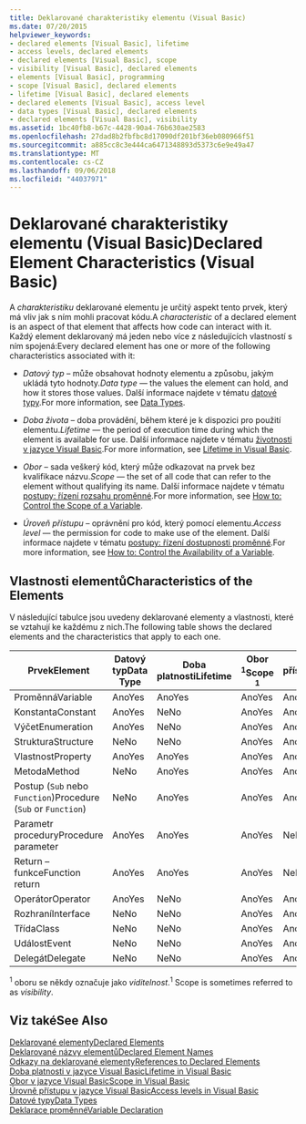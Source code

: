 ```yaml
---
title: Deklarované charakteristiky elementu (Visual Basic)
ms.date: 07/20/2015
helpviewer_keywords:
- declared elements [Visual Basic], lifetime
- access levels, declared elements
- declared elements [Visual Basic], scope
- visibility [Visual Basic], declared elements
- elements [Visual Basic], programming
- scope [Visual Basic], declared elements
- lifetime [Visual Basic], declared elements
- declared elements [Visual Basic], access level
- data types [Visual Basic], declared elements
- declared elements [Visual Basic], visibility
ms.assetid: 1bc40fb8-b67c-4428-90a4-76b630ae2583
ms.openlocfilehash: 27dad8b2fbfbc8d17090df201bf36eb080966f51
ms.sourcegitcommit: a885cc8c3e444ca6471348893d5373c6e9e49a47
ms.translationtype: MT
ms.contentlocale: cs-CZ
ms.lasthandoff: 09/06/2018
ms.locfileid: "44037971"
---
```

# <a name="declared-element-characteristics-visual-basic"></a><span data-ttu-id="08d9f-102">Deklarované charakteristiky elementu (Visual Basic)</span><span class="sxs-lookup"><span data-stu-id="08d9f-102">Declared Element Characteristics (Visual Basic)</span></span>
<span data-ttu-id="08d9f-103">A *charakteristiku* deklarované elementu je určitý aspekt tento prvek, který má vliv jak s ním mohli pracovat kódu.</span><span class="sxs-lookup"><span data-stu-id="08d9f-103">A *characteristic* of a declared element is an aspect of that element that affects how code can interact with it.</span></span> <span data-ttu-id="08d9f-104">Každý element deklarovaný má jeden nebo více z následujících vlastností s ním spojená:</span><span class="sxs-lookup"><span data-stu-id="08d9f-104">Every declared element has one or more of the following characteristics associated with it:</span></span>  
  
-   <span data-ttu-id="08d9f-105">*Datový typ* – může obsahovat hodnoty elementu a způsobu, jakým ukládá tyto hodnoty.</span><span class="sxs-lookup"><span data-stu-id="08d9f-105">*Data type* — the values the element can hold, and how it stores those values.</span></span> <span data-ttu-id="08d9f-106">Další informace najdete v tématu [datové typy](../../../../visual-basic/language-reference/data-types/index.md).</span><span class="sxs-lookup"><span data-stu-id="08d9f-106">For more information, see [Data Types](../../../../visual-basic/language-reference/data-types/index.md).</span></span>  
  
-   <span data-ttu-id="08d9f-107">*Doba života* – doba provádění, během které je k dispozici pro použití elementu.</span><span class="sxs-lookup"><span data-stu-id="08d9f-107">*Lifetime* — the period of execution time during which the element is available for use.</span></span> <span data-ttu-id="08d9f-108">Další informace najdete v tématu [životnosti v jazyce Visual Basic](../../../../visual-basic/programming-guide/language-features/declared-elements/lifetime.md).</span><span class="sxs-lookup"><span data-stu-id="08d9f-108">For more information, see [Lifetime in Visual Basic](../../../../visual-basic/programming-guide/language-features/declared-elements/lifetime.md).</span></span>  
  
-   <span data-ttu-id="08d9f-109">*Obor* – sada veškerý kód, který může odkazovat na prvek bez kvalifikace názvu.</span><span class="sxs-lookup"><span data-stu-id="08d9f-109">*Scope* — the set of all code that can refer to the element without qualifying its name.</span></span> <span data-ttu-id="08d9f-110">Další informace najdete v tématu [postupy: řízení rozsahu proměnné](../../../../visual-basic/programming-guide/language-features/declared-elements/how-to-control-the-scope-of-a-variable.md).</span><span class="sxs-lookup"><span data-stu-id="08d9f-110">For more information, see [How to: Control the Scope of a Variable](../../../../visual-basic/programming-guide/language-features/declared-elements/how-to-control-the-scope-of-a-variable.md).</span></span>  
  
-   <span data-ttu-id="08d9f-111">*Úroveň přístupu* – oprávnění pro kód, který pomocí elementu.</span><span class="sxs-lookup"><span data-stu-id="08d9f-111">*Access level* — the permission for code to make use of the element.</span></span> <span data-ttu-id="08d9f-112">Další informace najdete v tématu [postupy: řízení dostupnosti proměnné](../../../../visual-basic/programming-guide/language-features/declared-elements/how-to-control-the-availability-of-a-variable.md).</span><span class="sxs-lookup"><span data-stu-id="08d9f-112">For more information, see [How to: Control the Availability of a Variable](../../../../visual-basic/programming-guide/language-features/declared-elements/how-to-control-the-availability-of-a-variable.md).</span></span>  
  
## <a name="characteristics-of-the-elements"></a><span data-ttu-id="08d9f-113">Vlastnosti elementů</span><span class="sxs-lookup"><span data-stu-id="08d9f-113">Characteristics of the Elements</span></span>  
 <span data-ttu-id="08d9f-114">V následující tabulce jsou uvedeny deklarované elementy a vlastnosti, které se vztahují ke každému z nich.</span><span class="sxs-lookup"><span data-stu-id="08d9f-114">The following table shows the declared elements and the characteristics that apply to each one.</span></span>  
  
|<span data-ttu-id="08d9f-115">Prvek</span><span class="sxs-lookup"><span data-stu-id="08d9f-115">Element</span></span>|<span data-ttu-id="08d9f-116">Datový typ</span><span class="sxs-lookup"><span data-stu-id="08d9f-116">Data Type</span></span>|<span data-ttu-id="08d9f-117">Doba platnosti</span><span class="sxs-lookup"><span data-stu-id="08d9f-117">Lifetime</span></span>|<span data-ttu-id="08d9f-118">Obor <sup>1</sup></span><span class="sxs-lookup"><span data-stu-id="08d9f-118">Scope <sup>1</sup></span></span>|<span data-ttu-id="08d9f-119">Úroveň přístupu</span><span class="sxs-lookup"><span data-stu-id="08d9f-119">Access Level</span></span>|  
|-------------|---------------|--------------|------------------------|------------------|  
|<span data-ttu-id="08d9f-120">Proměnná</span><span class="sxs-lookup"><span data-stu-id="08d9f-120">Variable</span></span>|<span data-ttu-id="08d9f-121">Ano</span><span class="sxs-lookup"><span data-stu-id="08d9f-121">Yes</span></span>|<span data-ttu-id="08d9f-122">Ano</span><span class="sxs-lookup"><span data-stu-id="08d9f-122">Yes</span></span>|<span data-ttu-id="08d9f-123">Ano</span><span class="sxs-lookup"><span data-stu-id="08d9f-123">Yes</span></span>|<span data-ttu-id="08d9f-124">Ano</span><span class="sxs-lookup"><span data-stu-id="08d9f-124">Yes</span></span>|  
|<span data-ttu-id="08d9f-125">Konstanta</span><span class="sxs-lookup"><span data-stu-id="08d9f-125">Constant</span></span>|<span data-ttu-id="08d9f-126">Ano</span><span class="sxs-lookup"><span data-stu-id="08d9f-126">Yes</span></span>|<span data-ttu-id="08d9f-127">Ne</span><span class="sxs-lookup"><span data-stu-id="08d9f-127">No</span></span>|<span data-ttu-id="08d9f-128">Ano</span><span class="sxs-lookup"><span data-stu-id="08d9f-128">Yes</span></span>|<span data-ttu-id="08d9f-129">Ano</span><span class="sxs-lookup"><span data-stu-id="08d9f-129">Yes</span></span>|  
|<span data-ttu-id="08d9f-130">Výčet</span><span class="sxs-lookup"><span data-stu-id="08d9f-130">Enumeration</span></span>|<span data-ttu-id="08d9f-131">Ano</span><span class="sxs-lookup"><span data-stu-id="08d9f-131">Yes</span></span>|<span data-ttu-id="08d9f-132">Ne</span><span class="sxs-lookup"><span data-stu-id="08d9f-132">No</span></span>|<span data-ttu-id="08d9f-133">Ano</span><span class="sxs-lookup"><span data-stu-id="08d9f-133">Yes</span></span>|<span data-ttu-id="08d9f-134">Ano</span><span class="sxs-lookup"><span data-stu-id="08d9f-134">Yes</span></span>|  
|<span data-ttu-id="08d9f-135">Struktura</span><span class="sxs-lookup"><span data-stu-id="08d9f-135">Structure</span></span>|<span data-ttu-id="08d9f-136">Ne</span><span class="sxs-lookup"><span data-stu-id="08d9f-136">No</span></span>|<span data-ttu-id="08d9f-137">Ne</span><span class="sxs-lookup"><span data-stu-id="08d9f-137">No</span></span>|<span data-ttu-id="08d9f-138">Ano</span><span class="sxs-lookup"><span data-stu-id="08d9f-138">Yes</span></span>|<span data-ttu-id="08d9f-139">Ano</span><span class="sxs-lookup"><span data-stu-id="08d9f-139">Yes</span></span>|  
|<span data-ttu-id="08d9f-140">Vlastnost</span><span class="sxs-lookup"><span data-stu-id="08d9f-140">Property</span></span>|<span data-ttu-id="08d9f-141">Ano</span><span class="sxs-lookup"><span data-stu-id="08d9f-141">Yes</span></span>|<span data-ttu-id="08d9f-142">Ano</span><span class="sxs-lookup"><span data-stu-id="08d9f-142">Yes</span></span>|<span data-ttu-id="08d9f-143">Ano</span><span class="sxs-lookup"><span data-stu-id="08d9f-143">Yes</span></span>|<span data-ttu-id="08d9f-144">Ano</span><span class="sxs-lookup"><span data-stu-id="08d9f-144">Yes</span></span>|  
|<span data-ttu-id="08d9f-145">Metoda</span><span class="sxs-lookup"><span data-stu-id="08d9f-145">Method</span></span>|<span data-ttu-id="08d9f-146">Ne</span><span class="sxs-lookup"><span data-stu-id="08d9f-146">No</span></span>|<span data-ttu-id="08d9f-147">Ano</span><span class="sxs-lookup"><span data-stu-id="08d9f-147">Yes</span></span>|<span data-ttu-id="08d9f-148">Ano</span><span class="sxs-lookup"><span data-stu-id="08d9f-148">Yes</span></span>|<span data-ttu-id="08d9f-149">Ano</span><span class="sxs-lookup"><span data-stu-id="08d9f-149">Yes</span></span>|  
|<span data-ttu-id="08d9f-150">Postup (`Sub` nebo `Function`)</span><span class="sxs-lookup"><span data-stu-id="08d9f-150">Procedure (`Sub` or `Function`)</span></span>|<span data-ttu-id="08d9f-151">Ne</span><span class="sxs-lookup"><span data-stu-id="08d9f-151">No</span></span>|<span data-ttu-id="08d9f-152">Ano</span><span class="sxs-lookup"><span data-stu-id="08d9f-152">Yes</span></span>|<span data-ttu-id="08d9f-153">Ano</span><span class="sxs-lookup"><span data-stu-id="08d9f-153">Yes</span></span>|<span data-ttu-id="08d9f-154">Ano</span><span class="sxs-lookup"><span data-stu-id="08d9f-154">Yes</span></span>|  
|<span data-ttu-id="08d9f-155">Parametr procedury</span><span class="sxs-lookup"><span data-stu-id="08d9f-155">Procedure parameter</span></span>|<span data-ttu-id="08d9f-156">Ano</span><span class="sxs-lookup"><span data-stu-id="08d9f-156">Yes</span></span>|<span data-ttu-id="08d9f-157">Ano</span><span class="sxs-lookup"><span data-stu-id="08d9f-157">Yes</span></span>|<span data-ttu-id="08d9f-158">Ano</span><span class="sxs-lookup"><span data-stu-id="08d9f-158">Yes</span></span>|<span data-ttu-id="08d9f-159">Ne</span><span class="sxs-lookup"><span data-stu-id="08d9f-159">No</span></span>|  
|<span data-ttu-id="08d9f-160">Return – funkce</span><span class="sxs-lookup"><span data-stu-id="08d9f-160">Function return</span></span>|<span data-ttu-id="08d9f-161">Ano</span><span class="sxs-lookup"><span data-stu-id="08d9f-161">Yes</span></span>|<span data-ttu-id="08d9f-162">Ano</span><span class="sxs-lookup"><span data-stu-id="08d9f-162">Yes</span></span>|<span data-ttu-id="08d9f-163">Ano</span><span class="sxs-lookup"><span data-stu-id="08d9f-163">Yes</span></span>|<span data-ttu-id="08d9f-164">Ne</span><span class="sxs-lookup"><span data-stu-id="08d9f-164">No</span></span>|  
|<span data-ttu-id="08d9f-165">Operátor</span><span class="sxs-lookup"><span data-stu-id="08d9f-165">Operator</span></span>|<span data-ttu-id="08d9f-166">Ano</span><span class="sxs-lookup"><span data-stu-id="08d9f-166">Yes</span></span>|<span data-ttu-id="08d9f-167">Ne</span><span class="sxs-lookup"><span data-stu-id="08d9f-167">No</span></span>|<span data-ttu-id="08d9f-168">Ano</span><span class="sxs-lookup"><span data-stu-id="08d9f-168">Yes</span></span>|<span data-ttu-id="08d9f-169">Ano</span><span class="sxs-lookup"><span data-stu-id="08d9f-169">Yes</span></span>|  
|<span data-ttu-id="08d9f-170">Rozhraní</span><span class="sxs-lookup"><span data-stu-id="08d9f-170">Interface</span></span>|<span data-ttu-id="08d9f-171">Ne</span><span class="sxs-lookup"><span data-stu-id="08d9f-171">No</span></span>|<span data-ttu-id="08d9f-172">Ne</span><span class="sxs-lookup"><span data-stu-id="08d9f-172">No</span></span>|<span data-ttu-id="08d9f-173">Ano</span><span class="sxs-lookup"><span data-stu-id="08d9f-173">Yes</span></span>|<span data-ttu-id="08d9f-174">Ano</span><span class="sxs-lookup"><span data-stu-id="08d9f-174">Yes</span></span>|  
|<span data-ttu-id="08d9f-175">Třída</span><span class="sxs-lookup"><span data-stu-id="08d9f-175">Class</span></span>|<span data-ttu-id="08d9f-176">Ne</span><span class="sxs-lookup"><span data-stu-id="08d9f-176">No</span></span>|<span data-ttu-id="08d9f-177">Ne</span><span class="sxs-lookup"><span data-stu-id="08d9f-177">No</span></span>|<span data-ttu-id="08d9f-178">Ano</span><span class="sxs-lookup"><span data-stu-id="08d9f-178">Yes</span></span>|<span data-ttu-id="08d9f-179">Ano</span><span class="sxs-lookup"><span data-stu-id="08d9f-179">Yes</span></span>|  
|<span data-ttu-id="08d9f-180">Událost</span><span class="sxs-lookup"><span data-stu-id="08d9f-180">Event</span></span>|<span data-ttu-id="08d9f-181">Ne</span><span class="sxs-lookup"><span data-stu-id="08d9f-181">No</span></span>|<span data-ttu-id="08d9f-182">Ne</span><span class="sxs-lookup"><span data-stu-id="08d9f-182">No</span></span>|<span data-ttu-id="08d9f-183">Ano</span><span class="sxs-lookup"><span data-stu-id="08d9f-183">Yes</span></span>|<span data-ttu-id="08d9f-184">Ano</span><span class="sxs-lookup"><span data-stu-id="08d9f-184">Yes</span></span>|  
|<span data-ttu-id="08d9f-185">Delegát</span><span class="sxs-lookup"><span data-stu-id="08d9f-185">Delegate</span></span>|<span data-ttu-id="08d9f-186">Ne</span><span class="sxs-lookup"><span data-stu-id="08d9f-186">No</span></span>|<span data-ttu-id="08d9f-187">Ne</span><span class="sxs-lookup"><span data-stu-id="08d9f-187">No</span></span>|<span data-ttu-id="08d9f-188">Ano</span><span class="sxs-lookup"><span data-stu-id="08d9f-188">Yes</span></span>|<span data-ttu-id="08d9f-189">Ano</span><span class="sxs-lookup"><span data-stu-id="08d9f-189">Yes</span></span>|  
  
 <span data-ttu-id="08d9f-190"><sup>1</sup> oboru se někdy označuje jako *viditelnost*.</span><span class="sxs-lookup"><span data-stu-id="08d9f-190"><sup>1</sup> Scope is sometimes referred to as *visibility*.</span></span>  
  
## <a name="see-also"></a><span data-ttu-id="08d9f-191">Viz také</span><span class="sxs-lookup"><span data-stu-id="08d9f-191">See Also</span></span>  
 [<span data-ttu-id="08d9f-192">Deklarované elementy</span><span class="sxs-lookup"><span data-stu-id="08d9f-192">Declared Elements</span></span>](../../../../visual-basic/programming-guide/language-features/declared-elements/index.md)  
 [<span data-ttu-id="08d9f-193">Deklarované názvy elementů</span><span class="sxs-lookup"><span data-stu-id="08d9f-193">Declared Element Names</span></span>](../../../../visual-basic/programming-guide/language-features/declared-elements/declared-element-names.md)  
 [<span data-ttu-id="08d9f-194">Odkazy na deklarované elementy</span><span class="sxs-lookup"><span data-stu-id="08d9f-194">References to Declared Elements</span></span>](../../../../visual-basic/programming-guide/language-features/declared-elements/references-to-declared-elements.md)  
 [<span data-ttu-id="08d9f-195">Doba platnosti v jazyce Visual Basic</span><span class="sxs-lookup"><span data-stu-id="08d9f-195">Lifetime in Visual Basic</span></span>](../../../../visual-basic/programming-guide/language-features/declared-elements/lifetime.md)  
 [<span data-ttu-id="08d9f-196">Obor v jazyce Visual Basic</span><span class="sxs-lookup"><span data-stu-id="08d9f-196">Scope in Visual Basic</span></span>](../../../../visual-basic/programming-guide/language-features/declared-elements/scope.md)  
 [<span data-ttu-id="08d9f-197">Úrovně přístupu v jazyce Visual Basic</span><span class="sxs-lookup"><span data-stu-id="08d9f-197">Access levels in Visual Basic</span></span>](../../../../visual-basic/programming-guide/language-features/declared-elements/access-levels.md)  
 [<span data-ttu-id="08d9f-198">Datové typy</span><span class="sxs-lookup"><span data-stu-id="08d9f-198">Data Types</span></span>](../../../../visual-basic/programming-guide/language-features/data-types/index.md)  
 [<span data-ttu-id="08d9f-199">Deklarace proměnné</span><span class="sxs-lookup"><span data-stu-id="08d9f-199">Variable Declaration</span></span>](../../../../visual-basic/programming-guide/language-features/variables/variable-declaration.md)
